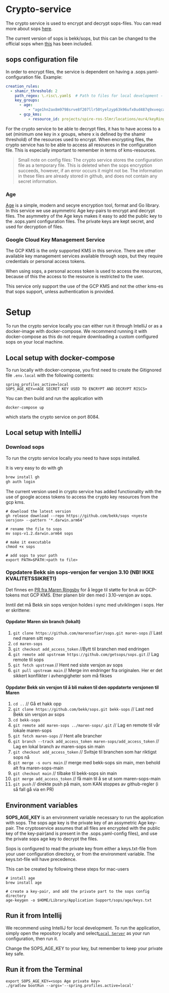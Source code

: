 # Crypto-service

The crypto service is used to encrypt and decrypt sops-files. You can read more about
sops [here](https://github.com/getsops/sops).

The current version of sops is bekk/sops, but this can be changed to the official sops
when [this](https://github.com/getsops/sops/pull/1578) has been included.

## sops configuration file

In order to encrypt files, the service is dependent on having a .sops.yaml-configuration file.
Example:

```yaml
creation_rules:
  - shamir_threshold: 2
    path_regex: \.risc\.yaml$  # Path to files for local development - not relevant for the crypto service 
    key_groups:
      - age:
          - "age1hn2ax8m9798srve8f207llr50tyelzyp63k96ufx0ud487q9xveqca6k0r"
      - gcp_kms:
          - resource_id: projects/spire-ros-5lmr/locations/eur4/keyRings/ROS/cryptoKeys/ros-as-code
```

For the crypto service to be able to decrypt files, it has to have access to a set (minimum one key in x groups, where x
is defined by the shamir threshold) of the resources used to encrypt.
When encrypting files, the crypto service has to be able to access all resources in the configuration file. This is
especially important to remember in terms of kms-resources.

> Small note on config files: The crypto service stores the configuration file as a temporary file. This is deleted when
> the sops
> encryption succeeds, however, if an error occurs it might not be. The information in these files are already stored in
> github, and does not contain any secret information.

### Age

[Age](https://github.com/FiloSottile/age) is a simple, modern and secyre encryption tool, format and Go library.
In this service we use asymmetric Age key-pairs to encrypt and decrypt files. The asymmetry of the Age keys makes it
easy to add the public key to the .sops.yaml configuration files.
The private keys are kept secret, and used for decryption of files.

### Google Cloud Key Management Service

The GCP KMS is the only supported KMS in this service. There are other available key management services available
through sops, but they require credentials or personal access tokens.

When using sops, a personal access token is used to access the resources, because of this the access to the resource is
restricted to the user.

This service only support the use of the GCP KMS and not the other kms-es that sops support, unless authentication is
provided.

# Setup

To run the crypto service locally you can either run it through IntelliJ or as a docker-image with docker-compose.
We recommend running it with docker-compose as this do not require downloading a custom configured sops on your local machine.

## Local setup with docker-compose

To run locally with docker-compose, you first need to create the Gitignored file `.env.local` with the following contents:
```
spring_profiles_active=local
SOPS_AGE_KEY=<AGE SECRET KEY USED TO ENCRYPT AND DECRYPT RISCS>
```

You can then build and run the application with 
```shell
docker-compose up
```
which starts the crypto service on port 8084.

## Local setup with IntelliJ
### Download sops

To run the crypto service locally you need to have sops installed.

It is very easy to do with gh

```sh
brew install gh
gh auth login
```

The current version used in crypto service has added functionality with the use of google access tokens to access the
crypto key resources from the gcp kms.

```shell
# download the latest version
gh release download --repo https://github.com/bekk/sops <nyeste versjon> --pattern '*.darwin.arm64'

# rename the file to sops
mv sops-v1.2.darwin.arm64 sops

# make it executable
chmod +x sops

# add sops to your path
export PATH=$PATH:<path to file>
```

### Oppdatere Bekk sin sops-versjon før versjon 3.10 (NB! IKKE KVALITETSSIKRET!)
Det finnes en [PR fra Maren Ringsby](https://github.com/getsops/sops/pull/1578) for å legge til støtte for bruk av GCP-tokens mot GCP KMS. 
Etter planen blir den med i 3.10-versjon av sops. 

Inntil det må Bekk sin sops versjon holdes i sync med utviklingen i sops. Her er skrittene:

#### Oppdater Maren sin branch (lokalt)
1. `git clone https://github.com/marensofier/sops.git maren-sops` // Last ned maren sitt repo
2. `cd maren-sops` 
3. `git checkout add_access_token` //Bytt til branchen med endringen
3. `git remote add upstream https://github.com/getsops/sops.git` // Lag remote til sops
4. `git fetch upstream` // Hent ned siste versjon av sops
5. `git pull upstream main` // Merge inn endringer fra originalen. Her er det sikkert konflikter i avhengigheter som må fikses

#### Oppdater Bekk sin versjon til å bli maken til den oppdaterte versjonen til Maren    
1. `cd ..` // Gå et hakk opp 
2. `git clone https://github.com/bekk/sops.git bekk-sops` // Last ned Bekk sin versjon av sops
3. `cd bekk-sops`
4. `git remote add maren-sops ../maren-sops/.git` // Lag en remote til vår lokale maren-sops
5. `git fetch maren-sops` // Hent alle brancher
5. `git branch --track add_access_token maren-sops/add_access_token` // Lag en lokal branch av maren-sops sin main
6. `git checkout add_access_token` // Svitsje til branchen som har riktigst sops nå
7. `git merge -s ours main` // merge med bekk-sops sin main, men behold alt fra maren-sops-main
8. `git checkout main` // tilbake til bekk-sops sin main
9. `git merge add_access_token` // få main til å se ut som maren-sops-main
10. `git push` // direkte push på main, som KAN stoppes av github-regler (i så fall gå via en PR)

## Environment variables

**SOPS_AGE_KEY** is an environment variable necessary to run the application with sops. The sops age key is the private
key of an assymetric Age key-pair.
The cryptoservice assumes that all files are encrypted with the public key of the key-pair(and is present in the
.sops.yaml-config files), and use the private sops age key to decrypt the files.

Sops is configured to read the private key from either a keys.txt-file from your user configuration directory, or from
the environment variable. The keys.txt-file will have precedence.

This can be created by following these steps for mac-users

```shell
# install age
brew install age

# create a key-pair, and add the private part to the sops config directory
age-keygen -o $HOME/Library/Application Support/sops/age/keys.txt
```

## Run it from Intellij

We recommend using IntelliJ for local development. To run the application, simply open the repository locally and
select[`Local Server`](https://github.com/kartverket/backstage-plugin-risk-crypto-service/blob/main/.run/Local%20Server.run.xml)
as your run configuration, then run it.

Change the SOPS_AGE_KEY to your key, but remember to keep your private key safe.

## Run it from the Terminal

```shell
export SOPS_AGE_KEY=<sops Age private key>
./gradlew bootRun --args='--spring.profiles.active=local'
```

